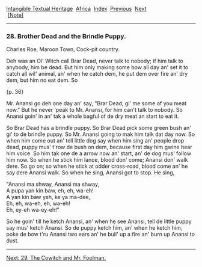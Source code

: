 [Intangible Textual Heritage](../../index)  [Africa](../index) 
[Index](index)  [Previous](jas027)  [Next](jas029)   
 [\[Note\]](jas028n)

------------------------------------------------------------------------

### 28. Brother Dead and the Brindle Puppy.

Charles Roe, Maroon Town, Cock-pit country.

Deh was an Ol' Witch call Brar Dead, never talk to nobody; if him talk
to anybody, him be dead. But him only making some bow all day an' set it
to catch all wil' animal, an' when he catch dem, he put dem over fire
an' dry dem, but him no eat dem. So

{p. 36}

Mr. Anansi go deh one day an' say, "Brar Dead, gi' me some of you meat
now." But he never 'peak to Mr. Anansi, for him can't talk to nobody. So
Anansi goin' in an' tak a whole bagful of de dry meat an start to eat
it.

So Brar Dead has a brindle puppy. So Brar Dead pick some green bush an'
gi' to de brindle puppy. So Mr. Anansi going to mak him talk dat day
now. So when him come out an' tell little dog say when him sing an'
people drop dead, puppy mus' t'row de bush on dem, because first day him
gwine hear him voice. So him tak one de a arrow now an' start, an' de
dog mus' follow him now. So when he stick him lance, blood don' come;
Anansi don' walk dere. So go on; so when he stick at odder cross-road,
blood come an' he say dere Anansi walk. So when he sing, Anansi got to
stop. He sing,

"Anansi ma shway, Anansi ma shway,  
A pupa yan kin baw, eh, eh, wa-eh!  
A yan kin baw yeh, ke ya ma-dee,  
Eh, eh, wa-eh, eh, wa-eh!  
Eh, ey-eh wa-ey-eh!"

So he goin' till he ketch Anansi, an' when he see Anansi, tell de little
puppy say mus' ketch Anansi. So de puppy ketch him, an' when he ketch
him, poke de bow t'ru Anansi two ears an' he buil' up a fire an' burn up
Anansi to dust.

------------------------------------------------------------------------

[Next: 29. The Cowitch and Mr. Foolman.](jas029)
